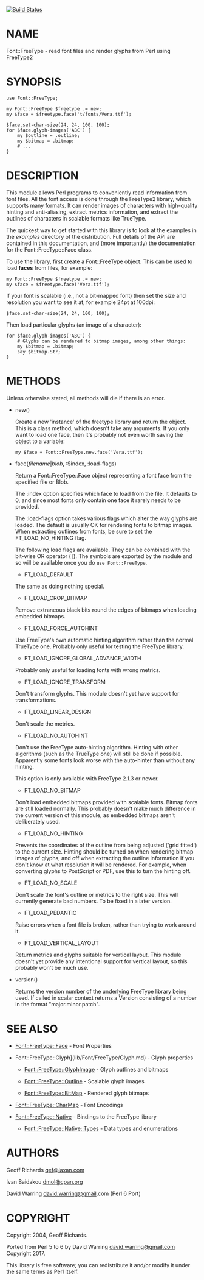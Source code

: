 [![Build Status](https://travis-ci.org/p6-pdf/Font-FreeType-p6.svg?branch=master)](https://travis-ci.org/p6-pdf/Font-FreeType-p6)

NAME
====

Font::FreeType - read font files and render glyphs from Perl using FreeType2

SYNOPSIS
========

    use Font::FreeType;

    my Font::FreeType $freetype .= new;
    my $face = $freetype.face('t/fonts/Vera.ttf');

    $face.set-char-size(24, 24, 100, 100);
    for $face.glyph-images('ABC') {
        my $outline = .outline;
        my $bitmap = .bitmap;
        # ...
    }

DESCRIPTION
===========

This module allows Perl programs to conveniently read information from font files. All the font access is done through the FreeType2 library, which supports many formats. It can render images of characters with high-quality hinting and anti-aliasing, extract metrics information, and extract the outlines of characters in scalable formats like TrueType.

The quickest way to get started with this library is to look at the examples in the _examples_ directory of the distribution. Full details of the API are contained in this documentation, and (more importantly) the documentation for the Font::FreeType::Face class.

To use the library, first create a Font::FreeType object. This can be used to load **faces** from files, for example:

    my Font::FreeType $freetype .= new;
    my $face = $freetype.face('Vera.ttf');

If your font is scalable (i.e., not a bit-mapped font) then set the size and resolution you want to see it at, for example 24pt at 100dpi:

    $face.set-char-size(24, 24, 100, 100);

Then load particular glyphs (an image of a character):

    for $face.glyph-images('ABC') {
        # Glyphs can be rendered to bitmap images, among other things:
        my $bitmap = .bitmap;
        say $bitmap.Str;
    }

METHODS
=======

Unless otherwise stated, all methods will die if there is an error.

  * new()

    Create a new 'instance' of the freetype library and return the object.
    This is a class method, which doesn't take any arguments.  If you only
    want to load one face, then it's probably not even worth saving the
    object to a variable:

        my $face = Font::FreeType.new.face('Vera.ttf');

  * face(_filename_|_blob_, :$index, :load-flags)

    Return a Font::FreeType::Face object representing
    a font face from the specified file or Blob.

    The :index option specifies which face to load from the file.  It
    defaults to 0, and since most fonts only contain one face it rarely
    needs to be provided.

    The :load-flags option takes various flags which alter the way
    glyphs are loaded.  The default is usually OK for rendering fonts
    to bitmap images.  When extracting outlines from fonts, be sure to
    set the FT\_LOAD\_NO\_HINTING flag.

    The following load flags are available.  They can be combined with
    the bit-wise OR operator (`|`).  The symbols are exported by the
    module and so will be available once you do `use Font::FreeType`.

    * FT_LOAD_DEFAULT

    The same as doing nothing special.

    * FT_LOAD_CROP_BITMAP

    Remove extraneous black bits round the edges of bitmaps when loading
    embedded bitmaps.

    * FT_LOAD_FORCE_AUTOHINT

    Use FreeType's own automatic hinting algorithm rather than the normal
    TrueType one.  Probably only useful for testing the FreeType library.

    * FT_LOAD_IGNORE_GLOBAL_ADVANCE_WIDTH

    Probably only useful for loading fonts with wrong metrics.

    * FT_LOAD_IGNORE_TRANSFORM

    Don't transform glyphs.  This module doesn't yet have support for
    transformations.

    * FT_LOAD_LINEAR_DESIGN

    Don't scale the metrics.

    * FT_LOAD_NO_AUTOHINT

    Don't use the FreeType auto-hinting algorithm.  Hinting with other
    algorithms (such as the TrueType one) will still be done if possible.
    Apparently some fonts look worse with the auto-hinter than without
    any hinting.

    This option is only available with FreeType 2.1.3 or newer.

    * FT_LOAD_NO_BITMAP

    Don't load embedded bitmaps provided with scalable fonts.  Bitmap
    fonts are still loaded normally.  This probably doesn't make much
    difference in the current version of this module, as embedded
    bitmaps aren't deliberately used.

    * FT_LOAD_NO_HINTING

    Prevents the coordinates of the outline from being adjusted ('grid
    fitted') to the current size.  Hinting should be turned on when rendering
    bitmap images of glyphs, and off when extracting the outline
    information if you don't know at what resolution it will be rendered.
    For example, when converting glyphs to PostScript or PDF, use this
    to turn the hinting off.

    * FT_LOAD_NO_SCALE

    Don't scale the font's outline or metrics to the right size.  This
    will currently generate bad numbers.  To be fixed in a later version.

    * FT_LOAD_PEDANTIC

    Raise errors when a font file is broken, rather than trying to work
    around it.

    * FT_LOAD_VERTICAL_LAYOUT

    Return metrics and glyphs suitable for vertical layout.  This module
    doesn't yet provide any intentional support for vertical layout, so
    this probably won't be much use.

  * version()

    Returns the version number of the underlying FreeType library being
    used.  If called in scalar context returns a Version consisting of
    a number in the format "major.minor.patch".

SEE ALSO
========

  * [Font::FreeType::Face](lib/Font/FreeType/Face.md) - Font Properties

  * Font::FreeType::Glyph](lib/Font/FreeType/Glyph.md) - Glyph properties

    * [Font::FreeType::GlyphImage](lib/Font/FreeType/GlyphImage.md) - Glyph outlines and bitmaps

    * [Font::FreeType::Outline](lib/Font/FreeType/Outline.md) - Scalable glyph images

    * [Font::FreeType::BitMap](lib/Font/FreeType/BitMap.md) - Rendered glyph bitmaps

  * [Font::FreeType::CharMap](lib/Font/FreeType/CharMap.md) - Font Encodings

  * [Font::FreeType::Native](lib/Font/FreeType/Native.md) - Bindings to the FreeType library

    * [Font::FreeType::Native::Types](lib/Font/FreeType/Native/Types.md) - Data types and enumerations

AUTHORS
=======

Geoff Richards <qef@laxan.com>

Ivan Baidakou <dmol@cpan.org>

David Warring <david.warring@gmail>.com (Perl 6 Port)

COPYRIGHT
=========

Copyright 2004, Geoff Richards.

Ported from Perl 5 to 6 by David Warring <david.warring@gmail.com> Copyright 2017.

This library is free software; you can redistribute it and/or modify it under the same terms as Perl itself.

